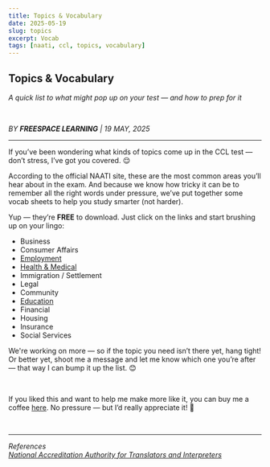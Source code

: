 ```yaml
---
title: Topics & Vocabulary
date: 2025-05-19
slug: topics
excerpt: Vocab
tags: [naati, ccl, topics, vocabulary]
---
```


## Topics & Vocabulary

_A quick list to what might pop up on your test — and how to prep for it_

&nbsp;

_BY **FREESPACE LEARNING** | 19 MAY, 2025_

---

If you’ve been wondering what kinds of topics come up in the CCL test — don’t stress, I’ve got you covered. 😌

According to the official NAATI site, these are the most common areas you’ll hear about in the exam. And because we know how tricky it can be to remember all the right words under pressure, we’ve put together some vocab sheets to help you study smarter (not harder).

Yup — they’re **FREE** to download. Just click on the links and start brushing up on your lingo:

* Business
* Consumer Affairs
* [Employment](https://drive.google.com/file/d/1mEmdZ7ghONijTZKuOk792U-RnI8-YTXb/view?usp=drive_link)
* [Health & Medical](https://drive.google.com/file/d/1CXO6qyn5Msx72gOc9TCSFT2wxB3qSQLQ/view?usp=drive_link)
* Immigration / Settlement
* Legal
* Community
* [Education](https://drive.google.com/file/d/1e2I0juBjX0PR5OKorjAY6Ap5z-qV35zq/view?usp=drive_link)
* Financial
* Housing
* Insurance
* Social Services

We're working on more — so if the topic you need isn’t there yet, hang tight!
Or better yet, shoot me a message and let me know which one you’re after — that way I can bump it up the list. 😊

&nbsp;
&nbsp;

If you liked this and want to help me make more like it, you can buy me a coffee [here](https://Ko-fi.com/fs_learn). No pressure — but I’d really appreciate it! 💛

&nbsp;

---

_References_  
_[National Accreditation Authority for Translators and Interpreters](https://www.naati.com.au/)_